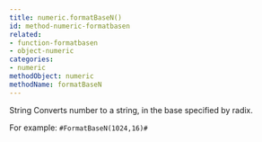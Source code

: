 ```yaml
---
title: numeric.formatBaseN()
id: method-numeric-formatbasen
related:
- function-formatbasen
- object-numeric
categories:
- numeric
methodObject: numeric
methodName: formatBaseN
---
```


String Converts number to a string, in the base specified by radix.

For example: `#FormatBaseN(1024,16)#`
